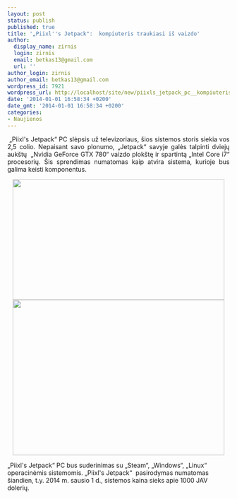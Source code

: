 ```yaml
---
layout: post
status: publish
published: true
title: '„Piixl''s Jetpack":  kompiuteris traukiasi iš vaizdo'
author:
  display_name: zirnis
  login: zirnis
  email: betkas13@gmail.com
  url: ''
author_login: zirnis
author_email: betkas13@gmail.com
wordpress_id: 7921
wordpress_url: http://localhost/site/new/piixls_jetpack_pc__kompiuteris_traukiasi_is_vaizdo/
date: '2014-01-01 16:58:34 +0200'
date_gmt: '2014-01-01 16:58:34 +0200'
categories:
- Naujienos
---
```

<p style="text-align: justify;">
	&nbsp;&bdquo;Piixl&#39;s Jetpack&ldquo; PC slėpsis už televizoriaus, &scaron;ios sistemos storis siekia vos 2,5 colio. Nepaisant savo plonumo, &bdquo;Jetpack&ldquo; savyje galės talpinti dviejų auk&scaron;tų&nbsp; &bdquo;Nvidia GeForce GTX 780&ldquo; vaizdo plok&scaron;tę ir spartintą &bdquo;Intel Core i7&ldquo; procesorių. &Scaron;is sprendimas numatomas kaip atvira sistema, kurioje bus galima keisti komponentus.</p>
<p style="text-align: center;">
	<img alt="" src="http://technews.lt/userfiles/jetpack-internals-100155221-orig.png" style="width: 480px; height: 273px;" /> <img alt="" src="http://technews.lt/userfiles/jetpack-tv-100155222-orig(1).png" style="width: 480px; height: 352px;" /></p>
<p>
	&bdquo;Piixl&#39;s Jetpack&ldquo; PC bus suderinimas su &bdquo;Steam&ldquo;, &bdquo;Windows&ldquo;, &bdquo;Linux&ldquo; operacinėmis sistemomis. &bdquo;Piixl&#39;s Jetpack&ldquo; &nbsp;pasirodymas numatomas &scaron;iandien, t.y. 2014 m. sausio 1 d., sistemos kaina sieks apie 1000 JAV dolerių.</p>
